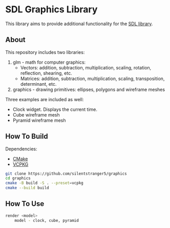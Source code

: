 # SDL Graphics Library

This library aims to provide additional functionality for the [SDL library](https://libsdl.org).

## About

This repository includes two libraries:

1. glm - math for computer graphics:
    - Vectors: addition, subtraction, multiplication, scaling, rotation, reflection, shearing, etc.
    - Matrices: addition, subtraction, multiplication, scaling, transposition, determinant, etc.
2. graphics - drawing primitives: ellipses, polygons and wireframe meshes

Three examples are included as well:

- Clock widget. Displays the current time.
- Cube wireframe mesh
- Pyramid wireframe mesh

## How To Build

Dependencies:

- [CMake](https://cmake.org)
- [VCPKG](https://vcpkg.io)

```bash
git clone https://github.com/silentstranger5/graphics
cd graphics
cmake -B build -S . --preset=vcpkg
cmake --build build
```

## How To Use

```bash
render <model>
    model - clock, cube, pyramid
```
